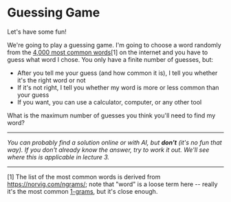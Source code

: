 # Guessing Game

Let's have some fun!

We're going to play a guessing game. I'm going to choose a word randomly from the [4,000 most common words](data/count_1w_4000.csv)[1] on the internet and you have to guess what word I chose. You only have a finite number of guesses, but:

- After you tell me your guess (and how common it is), I tell you whether it's the right word or not
- If it's not right, I tell you whether my word is more or less common than your guess
- If you want, you can use a calculator, computer, or any other tool

What is the maximum number of guesses you think you'll need to find my word?

---------

_You can probably find a solution online or with AI, but **don't** (it's no fun that way). If you don't already know the answer, try to work it out. We'll see where this is applicable in lecture 3._

----------

[1] The list of the most common words is derived from https://norvig.com/ngrams/; note that "word" is a loose term here -- really it's the most common [1-grams](https://en.wikipedia.org/wiki/N-gram), but it's close enough.